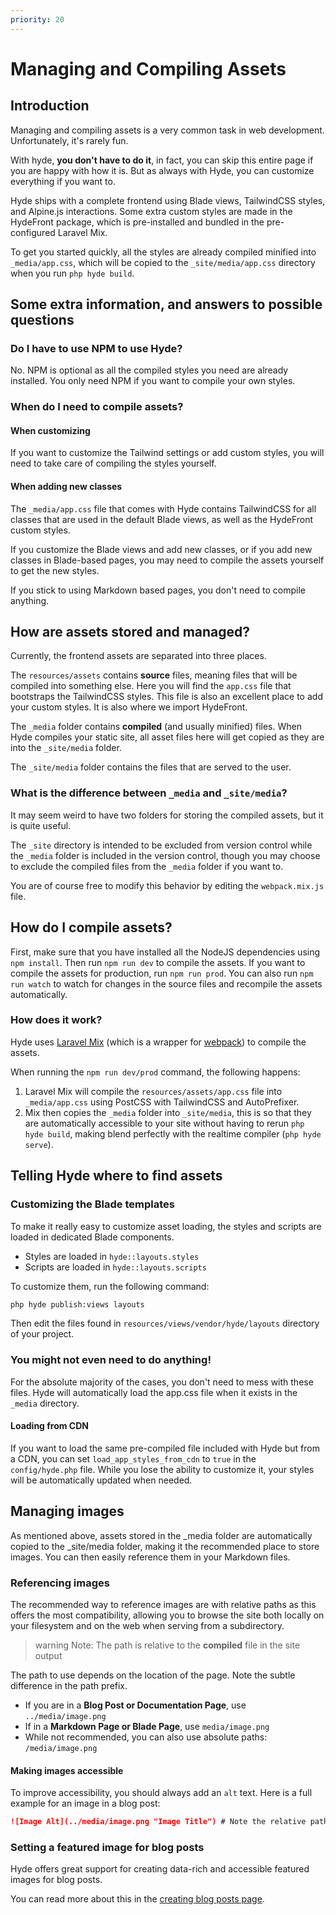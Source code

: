 ```yaml
---
priority: 20
---
```


# Managing and Compiling Assets

## Introduction

Managing and compiling assets is a very common task in web development. Unfortunately, it's rarely fun. 

With hyde, **you don't have to do it**, in fact, you can skip this entire page if you are happy with how it is.
But as always with Hyde, you can customize everything if you want to.

Hyde ships with a complete frontend using Blade views, TailwindCSS styles, and Alpine.js interactions. Some extra custom styles are made in the HydeFront package, which is pre-installed and bundled in the pre-configured Laravel Mix.

To get you started quickly, all the styles are already compiled minified into `_media/app.css`, which will be copied to the `_site/media/app.css` directory when you run `php hyde build`.

## Some extra information, and answers to possible questions

### Do I have to use NPM to use Hyde?
No. NPM is optional as all the compiled styles you need are already installed. You only need NPM if you want to compile your own styles.

### When do I need to compile assets?

#### When customizing
If you want to customize the Tailwind settings or add custom styles, you will need to take care of compiling the styles yourself.

#### When adding new classes
The `_media/app.css` file that comes with Hyde contains TailwindCSS for all classes that are used in the default Blade views, as well as the HydeFront custom styles.

If you customize the Blade views and add new classes, or if you add new classes in Blade-based pages, you may need to compile the assets yourself to get the new styles.

If you stick to using Markdown based pages, you don't need to compile anything.

## How are assets stored and managed?

Currently, the frontend assets are separated into three places.

The `resources/assets` contains **source** files, meaning files that will be compiled into something else. Here you will find the `app.css` file that bootstraps the TailwindCSS styles. This file is also an excellent place to add your custom styles. It is also where we import HydeFront.

The `_media` folder contains **compiled** (and usually minified) files. When Hyde compiles your static site, all asset files here will get copied as they are into the `_site/media` folder.

The `_site/media` folder contains the files that are served to the user.

### What is the difference between `_media` and `_site/media`?
It may seem weird to have two folders for storing the compiled assets, but it is quite useful.

The `_site` directory is intended to be excluded from version control while the `_media` folder is included in the version control, though you may choose to exclude the compiled files from the `_media` folder if you want to.

You are of course free to modify this behavior by editing the `webpack.mix.js` file.

## How do I compile assets?

First, make sure that you have installed all the NodeJS dependencies using `npm install`.
Then run `npm run dev` to compile the assets. If you want to compile the assets for production, run `npm run prod`.
You can also run `npm run watch` to watch for changes in the source files and recompile the assets automatically.

### How does it work?

Hyde uses [Laravel Mix](https://laravel-mix.com/) (which is a wrapper for [webpack](https://webpack.js.org/)) to compile the assets.

When running the `npm run dev/prod` command, the following happens:

1. Laravel Mix will compile the `resources/assets/app.css` file into `_media/app.css` using PostCSS with TailwindCSS and AutoPrefixer.
2. Mix then copies the `_media` folder into `_site/media`, this is so that they are automatically accessible to your site without having to rerun `php hyde build`, making blend perfectly with the realtime compiler (`php hyde serve`).


## Telling Hyde where to find assets

### Customizing the Blade templates

To make it really easy to customize asset loading, the styles and scripts are loaded in dedicated Blade components.

- Styles are loaded in `hyde::layouts.styles`
- Scripts are loaded in `hyde::layouts.scripts`

To customize them, run the following command:

```bash
php hyde publish:views layouts
```

Then edit the files found in `resources/views/vendor/hyde/layouts` directory of your project.

### You might not even need to do anything!

For the absolute majority of the cases, you don't need to mess with these files. Hyde will automatically load the app.css file when it exists in the `_media` directory.

#### Loading from CDN
If you want to load the same pre-compiled file included with Hyde but from a CDN, you can set `load_app_styles_from_cdn` to `true` in the `config/hyde.php` file. While you lose the ability to customize it, your styles will be automatically updated when needed.


## Managing images
As mentioned above, assets stored in the _media folder are automatically copied to the _site/media folder,
making it the recommended place to store images. You can then easily reference them in your Markdown files.

### Referencing images

The recommended way to reference images are with relative paths as this offers the most compatibility,
allowing you to browse the site both locally on your filesystem and on the web when serving from a subdirectory.

>warning Note: The path is relative to the <b>compiled</b> file in the site output

The path to use depends on the location of the page. Note the subtle difference in the path prefix.

- If you are in a **Blog Post or Documentation Page**, use `../media/image.png`
- If in a **Markdown Page or Blade Page**, use `media/image.png`
- While not recommended, you can also use absolute paths: `/media/image.png`

#### Making images accessible

To improve accessibility, you should always add an `alt` text. Here is a full example for an image in a blog post:

```markdown
![Image Alt](../media/image.png "Image Title") # Note the relative path
```

### Setting a featured image for blog posts

Hyde offers great support for creating data-rich and accessible featured images for blog posts.

You can read more about this in the [creating blog posts page](blog-posts#image).

